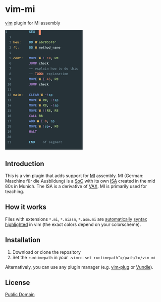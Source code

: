 # vim-mi

[vim](https://en.wikipedia.org/wiki/Vim_(text_editor)) plugin for MI assembly

<img src="https://raw.githubusercontent.com/ucsrl/vim-mi/master/example.png" width="250"/>

## Introduction

This is a vim plugin that adds support for [MI](https://github.com/ucsrl/mi-simulator) assembly. MI (German: Maschine für die Ausbildung) is a
[SoC](https://en.wikipedia.org/wiki/System_on_a_chip) with its own [ISA](https://en.wikipedia.org/wiki/Instruction_set_architecture) created in the mid 80s in Munich. The ISA is a derivative of [VAX](https://en.wikipedia.org/wiki/VAX). 
MI is primarily used for teaching.

## How it works

Files with extensions `*.mi`, `*.miasm`, `*.asm.mi` are [automatically](https://github.com/ucsrl/vim-mi/blob/master/ftdetect/mi.vim) 
[syntax highlighted](https://github.com/ucsrl/vim-mi/blob/master/syntax/mi.vim) in vim (the exact colors depend on your colorscheme).

## Installation

1. Download or clone the repository 
2. Set the `runtimepath` in your `.vimrc`:
`set runtimepath^=/path/to/vim-mi`

Alternatively, you can use any plugin manager (e.g. [vim-plug](https://github.com/junegunn/vim-plug) or [Vundle](https://github.com/VundleVim/Vundle.vim)).

## License
[Public Domain](https://github.com/ucsrl/vim-mi/blob/master/UNLICENSE)
